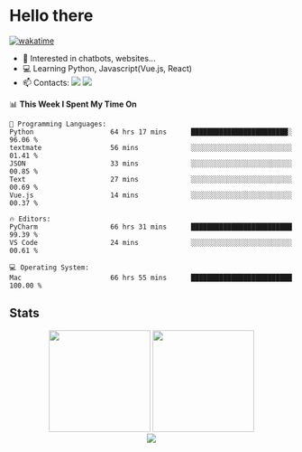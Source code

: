 # Hello there

[![wakatime](https://wakatime.com/badge/user/018bd4cf-9224-4729-b4f3-31fc6a93ca34.svg)](https://wakatime.com/@flamescoder)

- 👀 Interested in chatbots, websites...
- 💻 Learning Python, Javascript(Vue.js, React)
- 📫 Contacts: <a href="https://t.me/FlameCoder0_0" target="_blank"><img src="https://img.shields.io/badge/telegram-0088cc?logo=telegram&logoColor=white"/></a> <a href="https://discord.gg/3wt8QRndjm" target="_blank"><img src="https://img.shields.io/badge/discord-5865F2?logo=discord&logoColor=white"/></a>

<!--START_SECTION:waka-->
📊 **This Week I Spent My Time On** 

```text
💬 Programming Languages: 
Python                   64 hrs 17 mins      ████████████████████████░   96.06 % 
textmate                 56 mins             ░░░░░░░░░░░░░░░░░░░░░░░░░   01.41 % 
JSON                     33 mins             ░░░░░░░░░░░░░░░░░░░░░░░░░   00.85 % 
Text                     27 mins             ░░░░░░░░░░░░░░░░░░░░░░░░░   00.69 % 
Vue.js                   14 mins             ░░░░░░░░░░░░░░░░░░░░░░░░░   00.37 % 

🔥 Editors: 
PyCharm                  66 hrs 31 mins      █████████████████████████   99.39 % 
VS Code                  24 mins             ░░░░░░░░░░░░░░░░░░░░░░░░░   00.61 % 

💻 Operating System: 
Mac                      66 hrs 55 mins      █████████████████████████   100.00 % 
```


<!--END_SECTION:waka-->

<h2>Stats</h2>

<div align="center">
  <img height="180" src="https://github-readme-stats-sigma-five.vercel.app/api?username=FlamesC0der&show_icons=true&count_private=true&theme=codeSTACKr&bg_color=0d1117&border_color=30363d"/>
  <img height="180" src="https://github-readme-stats-sigma-five.vercel.app//api/top-langs/?username=FlamesC0der&layout=compact&theme=codeSTACKr&border_color=30363d&bg_color=0d1117"/>
</div>

<div align="center">
  <img src="https://komarev.com/ghpvc/?username=FlamesC0der&style=flat-square&color=red"/>
</div>
